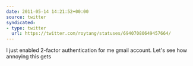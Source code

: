 ```yaml
---
date: 2011-05-14 14:21:52+00:00
source: twitter
syndicated:
- type: twitter
  url: https://twitter.com/roytang/statuses/69407080649457664/
---
```


I just enabled 2-factor authentication for me gmail account. Let's see how annoying this gets